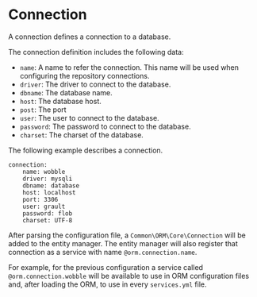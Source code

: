 # Connection

A connection defines a connection to a database.

The connection definition includes the following data:

- `name`: A name to refer the connection. This name will be used when configuring
   the repository connections.
- `driver`: The driver to connect to the database.
- `dbname`: The database name.
- `host`: The database host.
- `post`: The port
- `user`: The user to connect to the database.
- `password`: The password to connect to the database.
- `charset`: The charset of the database.

The following example describes a connection.

    connection:
        name: wobble
        driver: mysqli
        dbname: database
        host: localhost
        port: 3306
        user: grault
        password: flob
        charset: UTF-8

After parsing the configuration file, a `Common\ORM\Core\Connection` will be
added to the entity manager. The entity manager will also register that
connection as a service with name `@orm.connection.name`.

For example, for the previous configuration a service called
`@orm.connection.wobble` will be available to use in ORM configuration files
and, after loading the ORM, to use in every `services.yml` file.
